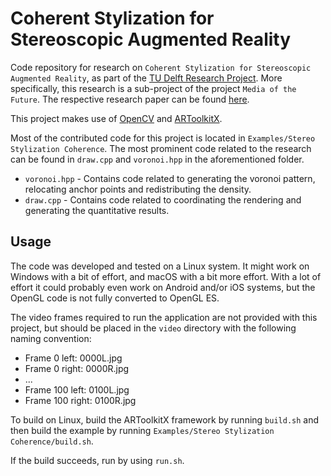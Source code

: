 Coherent Stylization for Stereoscopic Augmented Reality
======================================================

Code repository for research on `Coherent Stylization for Stereoscopic Augmented Reality`, as part of the [TU Delft Research Project](https://cse3000-research-project.github.io/2022/Q4).
More specifically, this research is a sub-project of the project `Media of the Future`.
The respective research paper can be found [here](http://resolver.tudelft.nl/uuid:c5b8ae9a-7e0b-412f-ab12-40d9f9613e5b).

This project makes use of [OpenCV](https://opencv.org/) and [ARToolkitX](https://github.com/artoolkitx/artoolkitx).

Most of the contributed code for this project is located in `Examples/Stereo Stylization Coherence`.
The most prominent code related to the research can be found in `draw.cpp` and `voronoi.hpp` in the aforementioned folder.

- `voronoi.hpp` - Contains code related to generating the voronoi pattern, relocating anchor points and redistributing the density.
- `draw.cpp` - Contains code related to coordinating the rendering and generating the quantitative results.

## Usage

The code was developed and tested on a Linux system.
It might work on Windows with a bit of effort, and macOS with a bit more effort.
With a lot of effort it could probably even work on Android and/or iOS systems, but the OpenGL code is not fully converted to OpenGL ES.

The video frames required to run the application are not provided with this project, but should be placed in the `video` directory with the following naming convention:

- Frame 0 left: 0000L.jpg
- Frame 0 right: 0000R.jpg
- ...
- Frame 100 left: 0100L.jpg
- Frame 100 right: 0100R.jpg


To build on Linux, build the ARToolkitX framework by running `build.sh` and then build the example by running `Examples/Stereo Stylization Coherence/build.sh`.

If the build succeeds, run by using `run.sh`.

